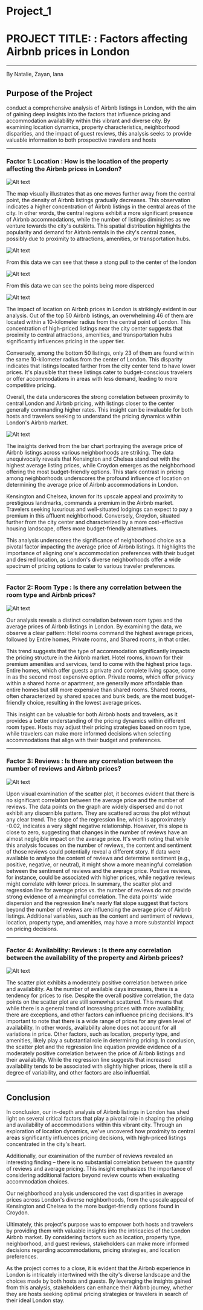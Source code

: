 # Project_1

# PROJECT TITLE: : Factors affecting Airbnb prices in London
---
By Natalie, Zayan, Iana

## Purpose of the Project
 conduct a comprehensive analysis of Airbnb listings in London, with the aim of gaining deep insights into the factors that influence pricing and accommodation availability within this vibrant and diverse city. By examining location dynamics, property characteristics, neighborhood disparities, and the impact of guest reviews, this analysis seeks to provide valuable information to both prospective travelers and hosts

---

### Factor 1: Location : How is the location of the property affecting the Airbnb prices in London?

![Alt text](Airbnbs.png)

The map visually illustrates that as one moves further away from the central point, the density of Airbnb listings gradually decreases. This observation indicates a higher concentration of Airbnb listings in the central areas of the city. In other words, the central regions exhibit a more significant presence of Airbnb accommodations, while the number of listings diminishes as we venture towards the city's outskirts. This spatial distribution highlights the popularity and demand for Airbnb rentals in the city's central zones, possibly due to proximity to attractions, amenities, or transportation hubs.

![Alt text](Top50.png)

From this data we can see that these a stong pull to the center of the london

![Alt text](Bottom50.png)

From this data we can see the points being more disperced 

![Alt text](<Top 50 vs Bottom 50 less then 10 km airbnbs.png>)

The impact of location on Airbnb prices in London is strikingly evident in our analysis. Out of the top 50 Airbnb listings, an overwhelming 46 of them are located within a 10-kilometer radius from the central point of London. This concentration of high-priced listings near the city center suggests that proximity to central attractions, amenities, and transportation hubs significantly influences pricing in the upper tier.

Conversely, among the bottom 50 listings, only 23 of them are found within the same 10-kilometer radius from the center of London. This disparity indicates that listings located farther from the city center tend to have lower prices. It's plausible that these listings cater to budget-conscious travelers or offer accommodations in areas with less demand, leading to more competitive pricing.

Overall, the data underscores the strong correlation between proximity to central London and Airbnb pricing, with listings closer to the center generally commanding higher rates. This insight can be invaluable for both hosts and travelers seeking to understand the pricing dynamics within London's Airbnb market.

![Alt text](https://github.com/ianapirogan/Project_1/blob/main/Output/neighborhood_stats.png)

The insights derived from the bar chart portraying the average price of Airbnb listings across various neighborhoods are striking. The data unequivocally reveals that Kensington and Chelsea stand out with the highest average listing prices, while Croydon emerges as the neighborhood offering the most budget-friendly options. This stark contrast in pricing among neighborhoods underscores the profound influence of location on determining the average price of Airbnb accommodations in London.

Kensington and Chelsea, known for its upscale appeal and proximity to prestigious landmarks, commands a premium in the Airbnb market. Travelers seeking luxurious and well-situated lodgings can expect to pay a premium in this affluent neighborhood. Conversely, Croydon, situated further from the city center and characterized by a more cost-effective housing landscape, offers more budget-friendly alternatives.

This analysis underscores the significance of neighborhood choice as a pivotal factor impacting the average price of Airbnb listings. It highlights the importance of aligning one's accommodation preferences with their budget and desired location, as London's diverse neighborhoods offer a wide spectrum of pricing options to cater to various traveler preferences.

---

### Factor 2: Room Type : Is there any correlation between the room type and Airbnb prices?

![Alt text](https://github.com/ianapirogan/Project_1/blob/main/Output/Average%20Airbnb%20Price%20by%20Room%20Type%20in%20London.png)

Our analysis reveals a distinct correlation between room types and the average prices of Airbnb listings in London. By examining the data, we observe a clear pattern: Hotel rooms command the highest average prices, followed by Entire homes, Private rooms, and Shared rooms, in that order.

This trend suggests that the type of accommodation significantly impacts the pricing structure in the Airbnb market. Hotel rooms, known for their premium amenities and services, tend to come with the highest price tags. Entire homes, which offer guests a private and complete living space, come in as the second most expensive option. Private rooms, which offer privacy within a shared home or apartment, are generally more affordable than entire homes but still more expensive than shared rooms. Shared rooms, often characterized by shared spaces and bunk beds, are the most budget-friendly choice, resulting in the lowest average prices.

This insight can be valuable for both Airbnb hosts and travelers, as it provides a better understanding of the pricing dynamics within different room types. Hosts may adjust their pricing strategies based on room type, while travelers can make more informed decisions when selecting accommodations that align with their budget and preferences.

---

### Factor 3: Reviews : Is there any correlation between the number of reviews and Airbnb prices?

![Alt text](https://github.com/ianapirogan/Project_1/blob/main/Output/Average%20Price%20vs.%20Number%20of%20Reviews%20with%20Linear%20Regression%20Line.png)

Upon visual examination of the scatter plot, it becomes evident that there is no significant correlation between the average price and the number of reviews. The data points on the graph are widely dispersed and do not exhibit any discernible pattern. They are scattered across the plot without any clear trend.
The slope of the regression line, which is approximately -0.02, indicates a very slight negative relationship. However, this slope is close to zero, suggesting that changes in the number of reviews have an almost negligible impact on the average price.
It's worth noting that while this analysis focuses on the number of reviews, the content and sentiment of those reviews could potentially reveal a different story. If data were available to analyse the content of reviews and determine sentiment (e.g., positive, negative, or neutral), it might show a more meaningful correlation between the sentiment of reviews and the average price. Positive reviews, for instance, could be associated with higher prices, while negative reviews might correlate with lower prices.
In summary, the scatter plot and regression line for average price vs. the number of reviews do not provide strong evidence of a meaningful correlation. The data points' wide dispersion and the regression line's nearly flat slope suggest that factors beyond the number of reviews are influencing the average price of Airbnb listings. Additional variables, such as the content and sentiment of reviews, location, property type, and amenities, may have a more substantial impact on pricing decisions.

---

### Factor 4: Availability: Reviews : Is there any correlation between the availability of the property and Airbnb prices?

![Alt text](https://github.com/ianapirogan/Project_1/blob/main/Output/Price%20vs.%20Availability%20with%20Linear%20Regression%20Line.png)

The scatter plot exhibits a moderately positive correlation between price and availability. As the number of available days increases, there is a tendency for prices to rise. Despite the overall positive correlation, the data points on the scatter plot are still somewhat scattered. This means that while there is a general trend of increasing prices with more availability, there are exceptions, and other factors can influence pricing decisions.
It's important to note that there is a wide range of prices for any given level of availability. In other words, availability alone does not account for all variations in price. Other factors, such as location, property type, and amenities, likely play a substantial role in determining pricing.
In conclusion, the scatter plot and the regression line equation provide evidence of a moderately positive correlation between the price of Airbnb listings and their availability. While the regression line suggests that increased availability tends to be associated with slightly higher prices, there is still a degree of variability, and other factors are also influential.

---

## Conclusion

In conclusion, our in-depth analysis of Airbnb listings in London has shed light on several critical factors that play a pivotal role in shaping the pricing and availability of accommodations within this vibrant city. Through an exploration of location dynamics, we've uncovered how proximity to central areas significantly influences pricing decisions, with high-priced listings concentrated in the city's heart.

Additionally, our examination of the number of reviews revealed an interesting finding – there is no substantial correlation between the quantity of reviews and average pricing. This insight emphasizes the importance of considering additional factors beyond review counts when evaluating accommodation choices.

Our neighborhood analysis underscored the vast disparities in average prices across London's diverse neighborhoods, from the upscale appeal of Kensington and Chelsea to the more budget-friendly options found in Croydon.

Ultimately, this project's purpose was to empower both hosts and travelers by providing them with valuable insights into the intricacies of the London Airbnb market. By considering factors such as location, property type, neighborhood, and guest reviews, stakeholders can make more informed decisions regarding accommodations, pricing strategies, and location preferences.

As the project comes to a close, it is evident that the Airbnb experience in London is intricately intertwined with the city's diverse landscape and the choices made by both hosts and guests. By leveraging the insights gained from this analysis, stakeholders can enhance their Airbnb journey, whether they are hosts seeking optimal pricing strategies or travelers in search of their ideal London stay.

